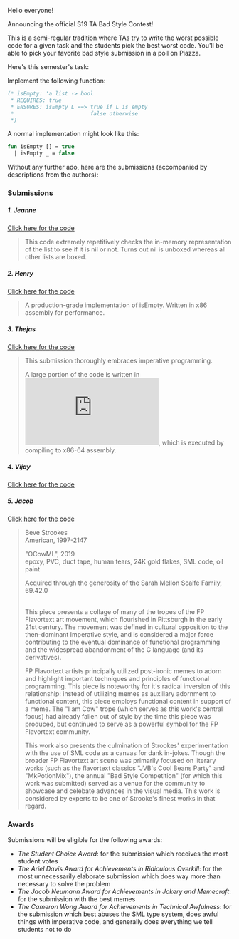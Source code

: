 Hello everyone!

Announcing the official S19 TA Bad Style Contest!

This is a semi-regular tradition where TAs try to write the worst possible code
for a given task and the students pick the best worst code. You'll be able to pick
your favorite bad style submission in a poll on Piazza.

Here's this semester's task:

Implement the following function:
```sml
(* isEmpty: 'a list -> bool
 * REQUIRES: true
 * ENSURES: isEmpty L ==> true if L is empty
 *                        false otherwise
 *)
```

A normal implementation might look like this:
```sml
fun isEmpty [] = true
  | isEmpty _ = false
```

Without any further ado, here are the submissions (accompanied by descriptions from the authors):

### Submissions

##### 1. Jeanne

[Click here for the code](https://github.com/tkadur/150BadStyleS19/blob/master/Jeanne/badstyle.sml)

>This code extremely repetitively checks the in-memory representation of the list to see if it is nil or not. Turns out nil is unboxed whereas all other lists are boxed.

##### 2. Henry

[Click here for the code](https://github.com/tkadur/150BadStyleS19/blob/master/Henry/empty.sml)

>A production-grade implementation of isEmpty. Written in x86 assembly for performance.


##### 3. Thejas

[Click here for the code](https://github.com/tkadur/150BadStyleS19/tree/master/Thejas)

> This submission thoroughly embraces imperative programming.
>
> A large portion of the code is written in ![equation](https://latex.codecogs.com/svg.latex?%5Ctext%7BC%7D_%5Ctext%7Bnot%7D), which is executed by compiling to x86-64 assembly.

##### 4. Vijay

[Click here for the code](https://github.com/tkadur/150BadStyleS19/blob/master/Vijay/badstyle.sml)


##### 5. Jacob

[Click here for the code](https://github.com/tkadur/150BadStyleS19/blob/master/Jacob/bad.sml)

>Beve Strookes  
>American, 1997-2147
>
>"OCowML", 2019  
>epoxy, PVC, duct tape, human tears, 24K gold flakes, SML code, oil paint
>
>Acquired through the generosity of the Sarah Mellon Scaife Family, 69.42.0
> <br/><br/>
>
>This piece presents a collage of many of the tropes of the FP Flavortext art
>movement, which flourished in Pittsburgh in the early 21st century. The movement
>was defined in cultural opposition to the then-dominant Imperative style, and
>is considered a major force contributing to the eventual dominance of functional
>programming and the widespread abandonment of the C language (and its
>derivatives).
>
>FP Flavortext artists principally utilized post-ironic memes to adorn and
>highlight important techniques and principles of functional programming.
>This piece is noteworthy for it's radical inversion of this relationship:
>instead of utilizing memes as auxiliary adornment to functional content,
>this piece employs functional content in support of a meme. The "I am Cow"
>trope (which serves as this work's central focus) had already fallen out of
>style by the time this piece was produced, but continued to serve as a
>powerful symbol for the FP Flavortext community.
>
>This work also presents the culmination of Strookes' experimentation with the
>use of SML code as a canvas for dank in-jokes. Though the broader FP Flavortext
>art scene was primarily focused on literary works (such as the flavortext
>classics "JVB's Cool Beans Party" and "MkPotionMix"), the annual "Bad Style
>Competition" (for which this work was submitted) served as a venue for the
>community to showcase and celebate advances in the visual media. This work
>is considered by experts to be one of Strooke's finest works in that regard.

### Awards

Submissions will be eligible for the following awards:

* _The Student Choice Award_: for the submission which receives the most student votes
* _The Ariel Davis Award for Achievements in Ridiculous Overkill_: for the most unnecessarily elaborate submission which does way more than necessary to solve the problem
* _The Jacob Neumann Award for Achievements in Jokery and Memecraft_: for the submission with the best memes
* _The Cameron Wong Award for Achievements in Technical Awfulness_: for the submission which best abuses the SML type system, does awful things with imperative code, and generally does everything we tell students not to do
